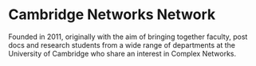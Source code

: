# Cambridge Networks Network

Founded in 2011, originally with the aim of bringing together faculty, post docs and research students from a wide range of departments at the University of Cambridge who share an interest in Complex Networks.
